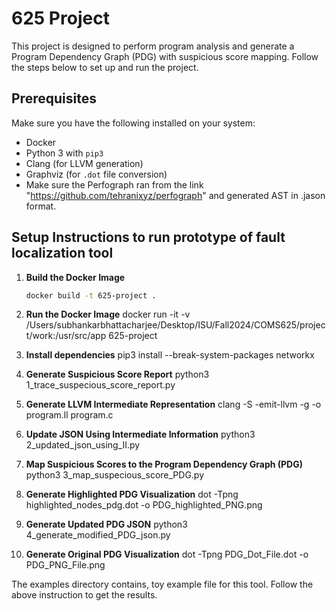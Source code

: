 # 625 Project

This project is designed to perform program analysis and generate a Program Dependency Graph (PDG) with suspicious score mapping. Follow the steps below to set up and run the project.

## Prerequisites

Make sure you have the following installed on your system:

- Docker
- Python 3 with `pip3`
- Clang (for LLVM generation)
- Graphviz (for `.dot` file conversion)
- Make sure the Perfograph ran from the link "https://github.com/tehranixyz/perfograph" and generated AST in .jason format.

## Setup Instructions to run prototype of fault localization tool

1. **Build the Docker Image**
   ```bash
   docker build -t 625-project .

2. **Run the Docker Image**
   docker run -it -v /Users/subhankarbhattacharjee/Desktop/ISU/Fall2024/COMS625/project/work:/usr/src/app 625-project

3. **Install dependencies**
   pip3 install --break-system-packages networkx

4. **Generate Suspicious Score Report**
   python3 1_trace_suspecious_score_report.py

5. **Generate LLVM Intermediate Representation**
   clang -S -emit-llvm -g -o program.ll program.c

6. **Update JSON Using Intermediate Information**
   python3 2_updated_json_using_II.py

7. **Map Suspicious Scores to the Program Dependency Graph (PDG)**
   python3 3_map_suspecious_score_PDG.py

8. **Generate Highlighted PDG Visualization**
   dot -Tpng highlighted_nodes_pdg.dot -o PDG_highlighted_PNG.png

9. **Generate Updated PDG JSON**
   python3 4_generate_modified_PDG_json.py

10. **Generate Original PDG Visualization**
   dot -Tpng PDG_Dot_File.dot -o PDG_PNG_File.png

The examples directory contains, toy example file for this tool. Follow the above instruction to get the results.
